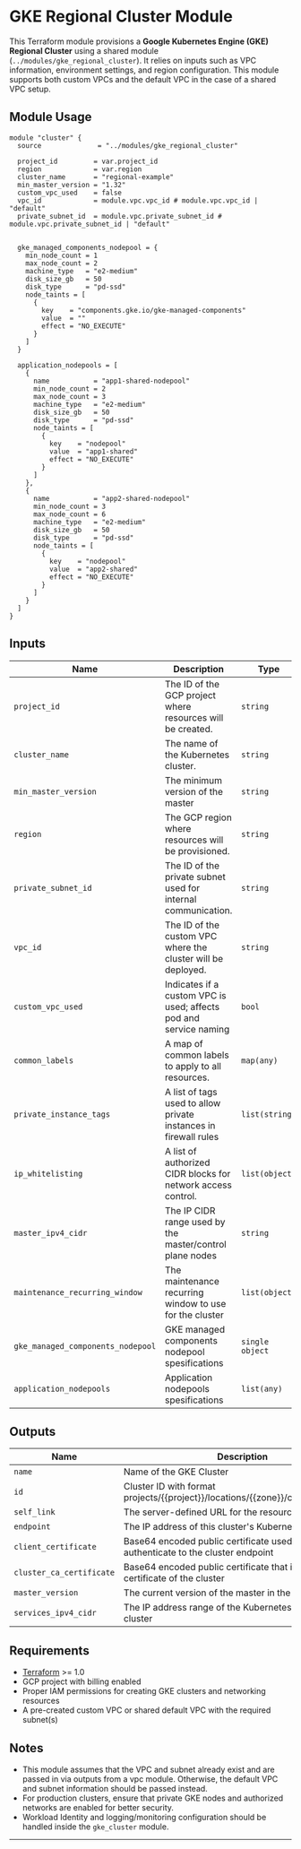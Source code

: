 # GKE Regional Cluster Module

This Terraform module provisions a **Google Kubernetes Engine (GKE) Regional Cluster** using a shared module (`../modules/gke_regional_cluster`). It relies on inputs such as VPC information, environment settings, and region configuration. This module supports both custom VPCs and the default VPC in the case of a shared VPC setup.

## Module Usage

```hcl
module "cluster" {
  source              = "../modules/gke_regional_cluster"

  project_id         = var.project_id
  region             = var.region
  cluster_name       = "regional-example"
  min_master_version = "1.32"
  custom_vpc_used    = false
  vpc_id             = module.vpc.vpc_id # module.vpc.vpc_id | "default"
  private_subnet_id  = module.vpc.private_subnet_id # module.vpc.private_subnet_id | "default"
  

  gke_managed_components_nodepool = {
    min_node_count = 1
    max_node_count = 2
    machine_type   = "e2-medium"
    disk_size_gb   = 50
    disk_type      = "pd-ssd"
    node_taints = [
      {
        key    = "components.gke.io/gke-managed-components"
        value  = ""
        effect = "NO_EXECUTE"
      }
    ]
  }

  application_nodepools = [
    {
      name           = "app1-shared-nodepool"
      min_node_count = 2
      max_node_count = 3
      machine_type   = "e2-medium"
      disk_size_gb   = 50
      disk_type      = "pd-ssd"
      node_taints = [
        {
          key    = "nodepool"
          value  = "app1-shared"
          effect = "NO_EXECUTE"
        }
      ]
    },
    {
      name           = "app2-shared-nodepool"
      min_node_count = 3
      max_node_count = 6
      machine_type   = "e2-medium"
      disk_size_gb   = 50
      disk_type      = "pd-ssd"
      node_taints = [
        {
          key    = "nodepool"
          value  = "app2-shared"
          effect = "NO_EXECUTE"
        }
      ]
    }
  ]
}
```

## Inputs

| Name                              | Description                                                       | Type           | Required |
|-----------------------------------|-------------------------------------------------------------------|----------------|----------|
| `project_id`                      | The ID of the GCP project where resources will be created.        | `string`       | Yes      |
| `cluster_name`                    | The name of the Kubernetes cluster.                               | `string`       | Yes      |
| `min_master_version`              | The minimum version of the master                                 | `string`       | Optional |
| `region`                          | The GCP region where resources will be provisioned.               | `string`       | Yes      |
| `private_subnet_id`               | The ID of the private subnet used for internal communication.     | `string`       | Yes      |
| `vpc_id`                          | The ID of the custom VPC where the cluster will be deployed.      | `string`       | Yes      |
| `custom_vpc_used`                 | Indicates if a custom VPC is used; affects pod and service naming | `bool`         | Optional |
| `common_labels`                   | A map of common labels to apply to all resources.                 | `map(any)`     | Optional |
| `private_instance_tags`           | A list of tags used to allow private instances in firewall rules  | `list(string)` | Optional |
| `ip_whitelisting`                 | A list of authorized CIDR blocks for network access control.      | `list(object)` | Optional |
| `master_ipv4_cidr`                | The IP CIDR range used by the master/control plane nodes          | `string`       | Optional |
| `maintenance_recurring_window`    | The maintenance recurring window to use for the cluster           | `list(object)` | Optional |
| `gke_managed_components_nodepool` | GKE managed components nodepool spesifications                    | `single object`| Yes      |
| `application_nodepools`           | Application nodepools spesifications                              | `list(any)`    | Optional |


## Outputs

| Name                     | Description                                                                               | 
|--------------------------|-------------------------------------------------------------------------------------------|
| `name`                   | Name of the GKE Cluster                                                                   | 
| `id`                     | Cluster ID with format projects/{{project}}/locations/{{zone}}/clusters/{{name}}          | 
| `self_link`              | The server-defined URL for the resource                                                   | 
| `endpoint`               | The IP address of this cluster's Kubernetes master                                        | 
| `client_certificate`     | Base64 encoded public certificate used by clients to authenticate to the cluster endpoint | 
| `cluster_ca_certificate` | Base64 encoded public certificate that is the root certificate of the cluster             | 
| `master_version`         | The current version of the master in the cluster                                          |
| `services_ipv4_cidr`     | The IP address range of the Kubernetes services in this cluster                           |

## Requirements

- [Terraform](https://www.terraform.io/) >= 1.0
- GCP project with billing enabled
- Proper IAM permissions for creating GKE clusters and networking resources
- A pre-created custom VPC or shared default VPC with the required subnet(s)


## Notes

- This module assumes that the VPC and subnet already exist and are passed in via outputs from a vpc module. Otherwise, the default VPC and subnet information should be passed instead.
- For production clusters, ensure that private GKE nodes and authorized networks are enabled for better security.
- Workload Identity and logging/monitoring configuration should be handled inside the `gke_cluster` module.
---
